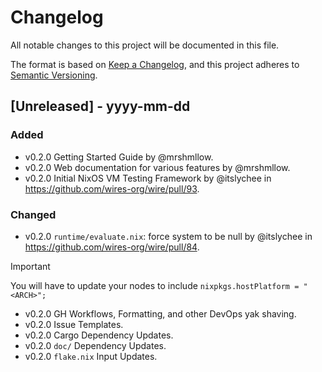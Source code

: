 # Changelog

All notable changes to this project will be documented in this file.

The format is based on [Keep a Changelog](https://keepachangelog.com/en/1.1.0/),
and this project adheres to [Semantic Versioning](https://semver.org/spec/v2.0.0.html).

## [Unreleased] - yyyy-mm-dd

### Added

- v0.2.0 Getting Started Guide by @mrshmllow.
- v0.2.0 Web documentation for various features by @mrshmllow.
- v0.2.0 Initial NixOS VM Testing Framework by @itslychee in https://github.com/wires-org/wire/pull/93.

### Changed

- v0.2.0 `runtime/evaluate.nix`: force system to be null by @itslychee in https://github.com/wires-org/wire/pull/84.

> [!IMPORTANT]  
> You will have to update your nodes to include `nixpkgs.hostPlatform = "<ARCH>";`

- v0.2.0 GH Workflows, Formatting, and other DevOps yak shaving.
- v0.2.0 Issue Templates.
- v0.2.0 Cargo Dependency Updates.
- v0.2.0 `doc/` Dependency Updates.
- v0.2.0 `flake.nix` Input Updates.
